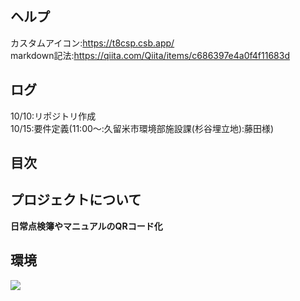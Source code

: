 ## ヘルプ
カスタムアイコン:https://t8csp.csb.app/  
markdown記法:https://qiita.com/Qiita/items/c686397e4a0f4f11683d
## ログ
10/10:リポジトリ作成  
10/15:要件定義(11:00～:久留米市環境部施設課(杉谷埋立地):藤田様)  

## 目次

## プロジェクトについて
**日常点検簿やマニュアルのQRコード化**
## 環境
<img src="https://img.shields.io/badge/-C-339933.svg?logo=&style=for-the-badge">
